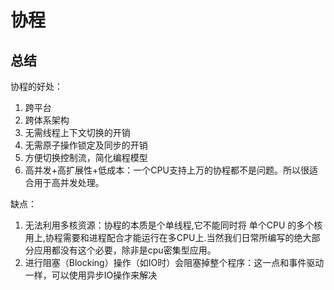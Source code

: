 # 协程



## 总结
协程的好处：

1. 跨平台
2. 跨体系架构
3. 无需线程上下文切换的开销
4. 无需原子操作锁定及同步的开销
5. 方便切换控制流，简化编程模型
6. 高并发+高扩展性+低成本：一个CPU支持上万的协程都不是问题。所以很适合用于高并发处理。

缺点：

1. 无法利用多核资源：协程的本质是个单线程,它不能同时将 单个CPU 的多个核用上,协程需要和进程配合才能运行在多CPU上.当然我们日常所编写的绝大部分应用都没有这个必要，除非是cpu密集型应用。
2. 进行阻塞（Blocking）操作（如IO时）会阻塞掉整个程序：这一点和事件驱动一样，可以使用异步IO操作来解决
